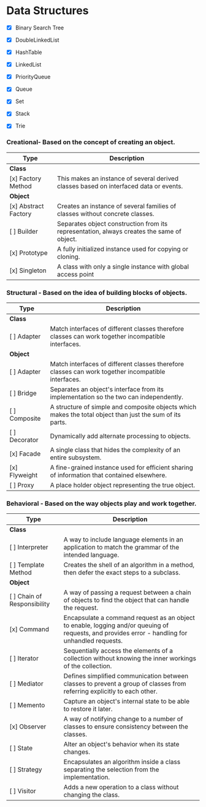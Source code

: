 # Data Structures

- [x] Binary Search Tree
- [x] DoubleLinkedList
- [x] HashTable
- [x] LinkedList
- [x] PriorityQueue
- [x] Queue
- [x] Set
- [x] Stack
- [x] Trie



### Creational- Based on the concept of creating an object.
| Type        | Description
|-------------|-----------------------------------------
| **Class**
| [x] Factory Method	| This makes an instance of several derived classes based on interfaced data or events.
| **Object**
| [x] Abstract Factory  | Creates an instance of several families of classes without concrete classes.
| [ ] Builder | Separates object construction from its representation, always creates the same of object.
| [x] Prototype | A fully initialized instance used for copying or cloning.
| [x] Singleton | A class with only a single instance with global access point

### Structural  -   Based on the idea of building blocks of objects.
| Type        | Description
|-------------|-----------------------------------------
| **Class**
| [ ] Adapter | Match interfaces of different classes therefore classes can work together incompatible interfaces.
| **Object**
| [ ] Adapter | Match interfaces of different classes therefore classes can work together incompatible interfaces.
| [ ] Bridge  | Separates an object's interface from its implementation so the two can independently.
| [ ] Composite | A structure of simple and composite objects which makes the total object than just the sum of its parts.
| [ ] Decorator | Dynamically add alternate processing to objects.
| [x] Facade  | A single class that hides the complexity of an entire subsystem.
| [x] Flyweight | A fine-grained instance used for efficient sharing of information that contained elsewhere.
| [ ] Proxy | A place holder object representing the true object.

### Behavioral  -  Based on the way objects play and work together.
| Type        | Description
|--------------|-----------------------------------------
| **Class**
| [ ] Interpreter | A way to include language elements in an application to match the grammar of the intended language.
| [ ] Template Method | Creates the shell of an algorithm in a method, then defer the exact steps to a subclass.
| **Object**
| [ ] Chain of Responsibility  | A way of passing a request between a chain of objects to find the object that can handle the request.
| [x] Command | Encapsulate a command request as an object to enable, logging and/or queuing of requests, and provides error - handling for unhandled requests.
| [ ] Iterator  | Sequentially access the elements of a collection without knowing the inner workings of the collection.
| [ ] Mediator  | Defines simplified communication between classes to prevent a group of classes from referring explicitly to each other.
| [ ] Memento | Capture an object's internal state to be able to restore it later.
| [x] Observer  | A way of notifying change to a number of classes to ensure consistency between the classes.
| [ ] State | Alter an object's behavior when its state changes.
| [ ] Strategy  | Encapsulates an algorithm inside a class separating the selection from the implementation.
| [ ] Visitor | Adds a new operation to a class without changing the class.
